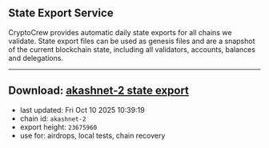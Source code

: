 ## State Export Service
CryptoCrew provides automatic daily state exports for all chains we validate. State export files can be used as genesis files and are a snapshot of the current blockchain state, including all validators, accounts, balances and delegations.

---
**Download: [akashnet-2 state export](https://dl-eu2.ccvalidators.com/SERVICE/akash/akashnet-2_export_23675960.json)**
---

- last updated: Fri Oct 10 2025 10:39:19
- chain id: `akashnet-2`
- export height: `23675960`
- use for: airdrops, local tests, chain recovery
